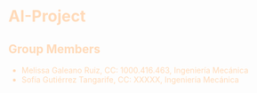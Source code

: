 # <font color = 'PeachPuff'> AI-Project

## Group Members
- Melissa Galeano Ruiz, CC: 1000.416.463, Ingeniería Mecánica
- Sofía Gutiérrez Tangarife, CC: XXXXX, Ingeniería Mecánica
